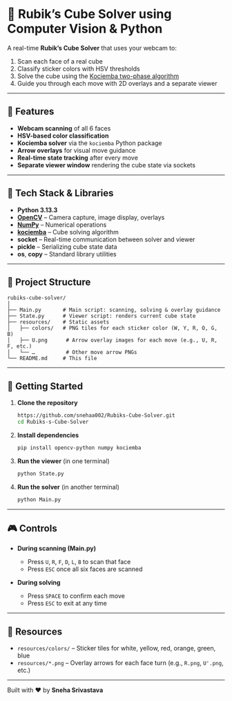 # 🧊 Rubik’s Cube Solver using Computer Vision & Python

A real-time **Rubik’s Cube Solver** that uses your webcam to:

1. Scan each face of a real cube  
2. Classify sticker colors with HSV thresholds  
3. Solve the cube using the [Kociemba two-phase algorithm](https://github.com/hkociemba/RubiksCube-TwophaseSolver)  
4. Guide you through each move with 2D overlays and a separate viewer  

---

## 🎥 Features

- **Webcam scanning** of all 6 faces  
- **HSV-based color classification**  
- **Kociemba solver** via the `kociemba` Python package  
- **Arrow overlays** for visual move guidance  
- **Real-time state tracking** after every move  
- **Separate viewer window** rendering the cube state via sockets  

---

## 🧰 Tech Stack & Libraries

- **Python 3.13.3**  
- **[OpenCV](https://opencv.org/)** – Camera capture, image display, overlays  
- **[NumPy](https://numpy.org/)** – Numerical operations  
- **[kociemba](https://pypi.org/project/kociemba/)** – Cube solving algorithm  
- **socket** – Real-time communication between solver and viewer  
- **pickle** – Serializing cube state data  
- **os**, **copy** – Standard library utilities  

---

## 📁 Project Structure

```
rubiks-cube-solver/
│
├── Main.py       # Main script: scanning, solving & overlay guidance  
├── State.py      # Viewer script: renders current cube state  
├── resources/    # Static assets
│   ├── colors/   # PNG tiles for each sticker color (W, Y, R, O, G, B)
│   ├── U.png      # Arrow overlay images for each move (e.g., U, R, F, etc.)
│   └── …          # Other move arrow PNGs  
└── README.md     # This file  
```

---

## 🚀 Getting Started

1. **Clone the repository**  
   ```bash
   https://github.com/snehaa002/Rubiks-Cube-Solver.git
   cd Rubiks-s-Cube-Solver
   ```

2. **Install dependencies**  
   ```bash
   pip install opencv-python numpy kociemba
   ```

3. **Run the viewer** (in one terminal)  
   ```bash
   python State.py
   ```

4. **Run the solver** (in another terminal)  
   ```bash
   python Main.py
   ```

---

## 🎮 Controls

- **During scanning (Main.py)**  
  - Press `U`, `R`, `F`, `D`, `L`, `B` to scan that face  
  - Press `ESC` once all six faces are scanned  

- **During solving**  
  - Press `SPACE` to confirm each move  
  - Press `ESC` to exit at any time  

---

## 📸 Resources

- `resources/colors/` – Sticker tiles for white, yellow, red, orange, green, blue  
- `resources/*.png` – Overlay arrows for each face turn (e.g., `R.png`, `U'.png`, etc.)  

---

Built with ❤️ by **Sneha Srivastava**
